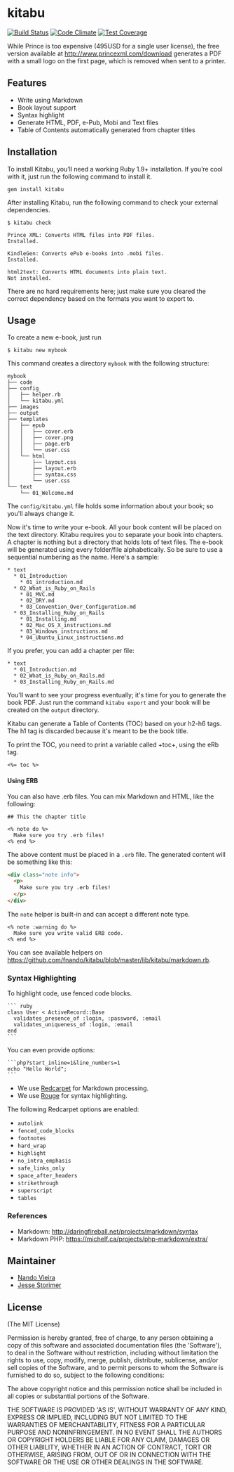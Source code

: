 # kitabu

[![Build Status](https://travis-ci.org/fnando/kitabu.svg)](https://travis-ci.org/fnando/kitabu)
[![Code Climate](https://codeclimate.com/github/fnando/kitabu/badges/gpa.svg)](https://codeclimate.com/github/fnando/kitabu)
[![Test Coverage](https://codeclimate.com/github/fnando/kitabu/badges/coverage.svg)](https://codeclimate.com/github/fnando/kitabu)

While Prince is too expensive (495USD for a single user license), the free version available at <http://www.princexml.com/download> generates a PDF with a small logo on the first page, which is removed when sent to a printer.

## Features

* Write using Markdown
* Book layout support
* Syntax highlight
* Generate HTML, PDF, e-Pub, Mobi and Text files
* Table of Contents automatically generated from chapter titles

## Installation

To install Kitabu, you’ll need a working Ruby 1.9+ installation.
If you’re cool with it, just run the following command to install it.

    gem install kitabu

After installing Kitabu, run the following command to check your external
dependencies.

    $ kitabu check

    Prince XML: Converts HTML files into PDF files.
    Installed.

    KindleGen: Converts ePub e-books into .mobi files.
    Installed.

    html2text: Converts HTML documents into plain text.
    Not installed.

There are no hard requirements here; just make sure you cleared the correct dependency based on the formats you want to export to.

## Usage

To create a new e-book, just run

    $ kitabu new mybook

This command creates a directory `mybook` with the following structure:

    mybook
    ├── code
    ├── config
    │   ├── helper.rb
    │   └── kitabu.yml
    ├── images
    ├── output
    ├── templates
    │   ├── epub
    │   │   ├── cover.erb
    │   │   ├── cover.png
    │   │   ├── page.erb
    │   │   └── user.css
    │   └── html
    │       ├── layout.css
    │       ├── layout.erb
    │       ├── syntax.css
    │       └── user.css
    └── text
        └── 01_Welcome.md

The `config/kitabu.yml` file holds some information about your book; so you'll always change it.

Now it's time to write your e-book. All your book content will be placed on the text directory. Kitabu requires you to separate your book into chapters. A chapter is nothing but a directory that holds lots of text files. The e-book will be generated using every folder/file alphabetically. So be sure to use a sequential numbering as the name. Here's a sample:

    * text
      * 01_Introduction
        * 01_introduction.md
      * 02_What_is_Ruby_on_Rails
        * 01_MVC.md
        * 02_DRY.md
        * 03_Convention_Over_Configuration.md
      * 03_Installing_Ruby_on_Rails
        * 01_Installing.md
        * 02_Mac_OS_X_instructions.md
        * 03_Windows_instructions.md
        * 04_Ubuntu_Linux_instructions.md

If you prefer, you can add a chapter per file:

    * text
      * 01_Introduction.md
      * 02_What_is_Ruby_on_Rails.md
      * 03_Installing_Ruby_on_Rails.md

You'll want to see your progress eventually; it's time for you to generate the book PDF. Just run the command `kitabu export` and your book will be created on the `output` directory.

Kitabu can generate a Table of Contents (TOC) based on your h2-h6 tags. The h1 tag is discarded because it's meant to be the book title.

To print the TOC, you need to print a variable called +toc+, using the eRb tag.

    <%= toc %>

#### Using ERB

You can also have .erb files. You can mix Markdown and HTML, like the following:

    ## This the chapter title

    <% note do %>
      Make sure you try .erb files!
    <% end %>

The above content must be placed in a `.erb` file. The generated content will be something like this:

```html
<div class="note info">
  <p>
    Make sure you try .erb files!
  </p>
</div>
```

The `note` helper is built-in and can accept a different note type.

```erb
<% note :warning do %>
  Make sure you write valid ERB code.
<% end %>
```

You can see available helpers on <https://github.com/fnando/kitabu/blob/master/lib/kitabu/markdown.rb>.

### Syntax Highlighting

To highlight code, use fenced code blocks.

    ``` ruby
    class User < ActiveRecord::Base
      validates_presence_of :login, :password, :email
      validates_uniqueness_of :login, :email
    end
    ```

You can even provide options:

    ```php?start_inline=1&line_numbers=1
    echo "Hello World";
    ```

- We use [Redcarpet](https://rubygems.org/gems/redcarpet) for Markdown processing.
- We use [Rouge](https://rubygems.org/gems/rouge) for syntax highlighting.

The following Redcarpet options are enabled:

* `autolink`
* `fenced_code_blocks`
* `footnotes`
* `hard_wrap`
* `highlight`
* `no_intra_emphasis`
* `safe_links_only`
* `space_after_headers`
* `strikethrough`
* `superscript`
* `tables`

### References

* Markdown: <http://daringfireball.net/projects/markdown/syntax>
* Markdown PHP: <https://michelf.ca/projects/php-markdown/extra/>

## Maintainer

* [Nando Vieira](http://nandovieira.com.br)
* [Jesse Storimer](http://jstorimer.com)

## License

(The MIT License)

Permission is hereby granted, free of charge, to any person obtaining
a copy of this software and associated documentation files (the
'Software'), to deal in the Software without restriction, including
without limitation the rights to use, copy, modify, merge, publish,
distribute, sublicense, and/or sell copies of the Software, and to
permit persons to whom the Software is furnished to do so, subject to
the following conditions:

The above copyright notice and this permission notice shall be
included in all copies or substantial portions of the Software.

THE SOFTWARE IS PROVIDED 'AS IS', WITHOUT WARRANTY OF ANY KIND,
EXPRESS OR IMPLIED, INCLUDING BUT NOT LIMITED TO THE WARRANTIES OF
MERCHANTABILITY, FITNESS FOR A PARTICULAR PURPOSE AND NONINFRINGEMENT.
IN NO EVENT SHALL THE AUTHORS OR COPYRIGHT HOLDERS BE LIABLE FOR ANY
CLAIM, DAMAGES OR OTHER LIABILITY, WHETHER IN AN ACTION OF CONTRACT,
TORT OR OTHERWISE, ARISING FROM, OUT OF OR IN CONNECTION WITH THE
SOFTWARE OR THE USE OR OTHER DEALINGS IN THE SOFTWARE.
